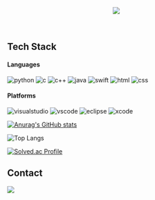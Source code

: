 <div align=center>
<img src="https://capsule-render.vercel.app/api?type=venom&color=7ea5ac&height=150&section=header&text=Call%20me%20yuha122.&strokeWidth=1&stroke=5f848a&fontColor=ffffff&fontSize=90"/>
</div>
 <br>
 <br>

<div align=left>
<h2>Tech Stack </h2>
 <h4>Languages</h4>
 
![python](https://img.shields.io/badge/Python-14354C?style=for-the-badge&logo=python&logoColor=white) ![c](https://img.shields.io/badge/C-00599C?style=for-the-badge&logo=c&logoColor=white)  ![c++](https://img.shields.io/badge/C%2B%2B-00599C?style=for-the-badge&logo=c%2B%2B&logoColor=white) ![java](https://img.shields.io/badge/Java-ED8B00?style=for-the-badge&logo=openjdk&logoColor=white) ![swift](https://img.shields.io/badge/Swift-FA7343?style=for-the-badge&logo=swift&logoColor=white) ![html](https://img.shields.io/badge/HTML5-E34F26?style=for-the-badge&logo=html5&logoColor=white) ![css](https://img.shields.io/badge/CSS-239120?&style=for-the-badge&logo=css3&logoColor=white) 


<h4>Platforms</h4>
 
 ![visualstudio](https://img.shields.io/badge/Visual_Studio-5C2D91?style=for-the-badge&logo=visual%20studio&logoColor=white) ![vscode](https://img.shields.io/badge/Visual_Studio_Code-0078D4?style=for-the-badge&logo=visual%20studio%20code&logoColor=white) ![eclipse](https://img.shields.io/badge/Eclipse-2C2255?style=for-the-badge&logo=eclipse&logoColor=white) ![xcode](https://img.shields.io/badge/Xcode-007ACC?style=for-the-badge&logo=Xcode&logoColor=white)

</div>



[![Anurag's GitHub stats](https://github-readme-stats.vercel.app/api?username=yuha122&show_icons=true&theme=catppuccin_latte&show_icons=false)](https://github.com/anuraghazra/github-readme-stats)

![Top Langs](https://github-readme-stats.vercel.app/api/top-langs/?username=yuha122&layout=compact&theme=catppuccin_latte)

[![Solved.ac Profile](http://mazassumnida.wtf/api/v2/generate_badge?boj=yuhalee)](https://solved.ac/yuhalee/)

<div align=left>
<h2>Contact</h2>
 <a href="thisisyuhalee@gmail.com"><img src="https://img.shields.io/badge/Gmail-D0A9F5?style=flat-square&logo=Gmail&logoColor=white&link=mailto:thisisyuhalee@gmail.com"/></a>
</div>




